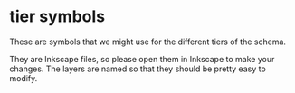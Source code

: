 # tier symbols

These are symbols that we might use for the different tiers of the schema.

They are Inkscape files, so please open them in Inkscape to make your changes.
The layers are named so that they should be pretty easy to modify.
